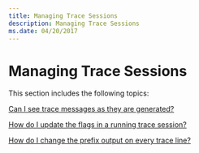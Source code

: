 ```yaml
---
title: Managing Trace Sessions
description: Managing Trace Sessions
ms.date: 04/20/2017
---
```


# Managing Trace Sessions


This section includes the following topics:

[Can I see trace messages as they are generated?](can-i-see-trace-messages-as-they-are-generated-.md)

[How do I update the flags in a running trace session?](how-do-i-update-the-flags-in-a-running-trace-session-.md)

[How do I change the prefix output on every trace line?](how-do-i-change-the-prefix-output-on-every-trace-line-.md)

 

 





